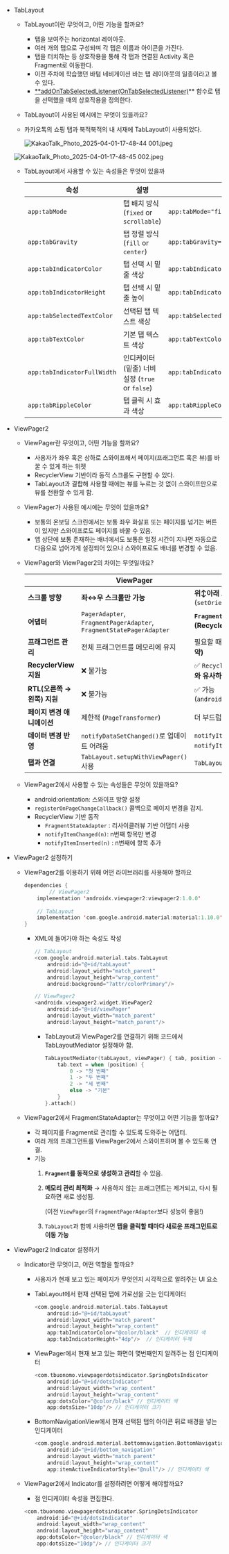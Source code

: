 - TabLayout
    
    - TabLayout이란 무엇이고, 어떤 기능을 할까요?
        
        - 탭을 보여주는 horizontal 레이아웃.
        - 여러 개의 탭으로 구성되며 각 탭은 이름과 아이콘을 가진다.
        - 탭을 터치하는 등 상호작용을 통해 각 탭과 연결된 Activity 혹은 Fragment로 이동한다.
        - 이전 주차에 학습했던 바텀 네비게이션 바는 탭 레이아웃의 일종이라고 볼 수 있다.
        - [**addOnTabSelectedListener(OnTabSelectedListener)](https://developer.android.com/reference/com/google/android/material/tabs/TabLayout#addOnTabSelectedListener\(com.google.android.material.tabs.TabLayout.OnTabSelectedListener\))** 함수로 탭을 선택했을 때의 상호작용을 정의한다.
    - TabLayout이 사용된 예시에는 무엇이 있을까요?
        
    - 카카오톡의 쇼핑 탭과 북적북적의 내 서재에 TabLayout이 사용되었다.
        
        ![KakaoTalk_Photo_2025-04-01-17-48-44 001.jpeg](attachment:1ba6d715-cebb-4b7e-9c3f-29f07712e3d2:KakaoTalk_Photo_2025-04-01-17-48-44_001.jpeg)
        
    
    ![KakaoTalk_Photo_2025-04-01-17-48-45 002.jpeg](attachment:211b979f-748b-4f1b-b2c9-1ea9dc313f5d:KakaoTalk_Photo_2025-04-01-17-48-45_002.jpeg)
    
    - TabLayout에서 사용할 수 있는 속성들은 무엇이 있을까
        
        |속성|설명|예제|
        |---|---|---|
        |`app:tabMode`|탭 배치 방식 (`fixed` or `scrollable`)|`app:tabMode="fixed"`|
        |`app:tabGravity`|탭 정렬 방식 (`fill` or `center`)|`app:tabGravity="fill"`|
        |`app:tabIndicatorColor`|탭 선택 시 밑줄 색상|`app:tabIndicatorColor="@color/blue"`|
        |`app:tabIndicatorHeight`|탭 선택 시 밑줄 높이|`app:tabIndicatorHeight="4dp"`|
        |`app:tabSelectedTextColor`|선택된 탭 텍스트 색상|`app:tabSelectedTextColor="@color/black"`|
        |`app:tabTextColor`|기본 탭 텍스트 색상|`app:tabTextColor="@color/gray"`|
        |`app:tabIndicatorFullWidth`|인디케이터(밑줄) 너비 설정 (`true` or `false`)|`app:tabIndicatorFullWidth="false"`|
        |`app:tabRippleColor`|탭 클릭 시 효과 색상|`app:tabRippleColor="@null"`|
        
- ViewPager2
    
    - ViewPager란 무엇이고, 어떤 기능을 할까요?
        
        - 사용자가 좌우 혹은 상하로 스와이프해서 페이지(프래그먼트 혹은 뷰)를 바꿀 수 있게 하는 위젯
        - RecyclerView 기반이라 동적 스크롤도 구현할 수 있다.
        - TabLayout과 결합해 사용할 때에는 뷰를 누르는 것 없이 스와이프만으로 뷰를 전환할 수 있게 함.
    - ViewPager가 사용된 예시에는 무엇이 있을까요?
        
        - 보통의 온보딩 스크린에서는 보통 좌우 화살표 또는 페이지를 넘기는 버튼이 있지만 스와이프로도 페이지를 바꿀 수 있음.
        - 앱 상단에 보통 존재하는 배너에서도 보통은 일정 시간이 지나면 자동으로 다음으로 넘어가게 설정되어 있으나 스와이프로도 배너를 변경할 수 있음.
    - ViewPager와 ViewPager2의 차이는 무엇일까요?
        
        ||ViewPager|ViewPager2|
        |---|---|---|
        |**스크롤 방향**|**좌↔우 스크롤만 가능**|**위↕아래 스크롤 가능** (`setOrientation()`)|
        |**어댑터**|`PagerAdapter`, `FragmentPagerAdapter`, `FragmentStatePagerAdapter`|**`FragmentStateAdapter` (RecyclerView 기반)**|
        |**프래그먼트 관리**|전체 프래그먼트를 메모리에 유지|필요할 때만 **로드 & 삭제 (메모리 절약)**|
        |**RecyclerView 지원**|❌ 불가능|✅ `RecyclerView` 기반이라 **리스트 뷰와 유사하게 동작**|
        |**RTL(오른쪽 → 왼쪽) 지원**|❌ 불가능|✅ 가능 (`android:layoutDirection="rtl"`)|
        |**페이지 변경 애니메이션**|제한적 (`PageTransformer`)|더 부드럽고 다양한 애니메이션 가능|
        |**데이터 변경 반영**|`notifyDataSetChanged()`로 업데이트 어려움|`notifyItemChanged()`, `notifyItemInserted()` 가능|
        |**탭과 연결**|`TabLayout.setupWithViewPager()` 사용|`TabLayoutMediator` 사용|
        
    - ViewPager2에서 사용할 수 있는 속성들은 무엇이 있을까요?
        
        - android:orientation: 스와이프 방향 설정
        - `registerOnPageChangeCallback()` 콜백으로 페이지 변경을 감지.
        - RecyclerView 기반 동작
            - `FragmentStateAdapter` : 리사이클러뷰 기반 어댑터 사용
            - `notifyItemChanged(n)`: n번째 항목만 변경
            - `notifyItemInserted(n)` : n번째에 항목 추가
- ViewPager2 설정하기
    
    - ViewPager2를 이용하기 위해 어떤 라이브러리를 사용해야 할까요
        
        ```kotlin
        dependencies {
        		// ViewPager2
            implementation 'androidx.viewpager2:viewpager2:1.0.0'
            
            // TabLayout
            implementation 'com.google.android.material:material:1.10.0'
        }
        ```
        
        - XML에 들어가야 하는 속성도 작성
            
            ```kotlin
            // TabLayout
            <com.google.android.material.tabs.TabLayout
                android:id="@+id/tabLayout"
                android:layout_width="match_parent"
                android:layout_height="wrap_content"
                android:background="?attr/colorPrimary"/>
            
            // ViewPager2
            <androidx.viewpager2.widget.ViewPager2
                android:id="@+id/viewPager"
                android:layout_width="match_parent"
                android:layout_height="match_parent"/>
            ```
            
            - TabLayout과 ViewPager2를 연결하기 위해 코드에서 TabLayoutMediator 설정해야 함.
                
                ```kotlin
                TabLayoutMediator(tabLayout, viewPager) { tab, position ->
                    tab.text = when (position) {
                        0 -> "첫 번째"
                        1 -> "두 번째"
                        2 -> "세 번째"
                        else -> "기본"
                    }
                }.attach()
                ```
                
    - ViewPager2에서 FragmentStateAdapter는 무엇이고 어떤 기능을 할까요?
        
        - 각 페이지를 Fragment로 관리할 수 있도록 도와주는 어댑터.
        - 여러 개의 프래그먼트를 ViewPager2에서 스와이프하며 볼 수 있도록 연결.
        - 기능
            1. **`Fragment`를 동적으로 생성하고 관리**할 수 있음.
                
            2. **메모리 관리 최적화** → 사용하지 않는 프래그먼트는 제거되고, 다시 필요하면 새로 생성됨.
                
                (이전 `ViewPager`의 `FragmentPagerAdapter`보다 성능이 좋음!)
                
            3. `TabLayout`과 함께 사용하면 **탭을 클릭할 때마다 새로운 프래그먼트로 이동 가능**
                
- ViewPager2 Indicator 설정하기
    
    - Indicator란 무엇이고, 어떤 역할을 할까요?
        
        - 사용자가 현재 보고 있는 페이지가 무엇인지 시각적으로 알려주는 UI 요소
            
        - TabLayout에서 현재 선택된 탭에 가로선을 긋는 인디케이터
            
            ```kotlin
            <com.google.android.material.tabs.TabLayout
                android:id="@+id/tabLayout"
                android:layout_width="match_parent"
                android:layout_height="wrap_content"
                app:tabIndicatorColor="@color/black"  // 인디케이터 색
                app:tabIndicatorHeight="4dp"/>  // 인디케이터 두께
            ```
            
        - ViewPager에서 현재 보고 있는 화면이 몇번째인지 알려주는 점 인디케이터
            
            ```kotlin
            <com.tbuonomo.viewpagerdotsindicator.SpringDotsIndicator
                android:id="@+id/dotsIndicator"
                android:layout_width="wrap_content"
                android:layout_height="wrap_content"
                app:dotsColor="@color/black" // 인디케이터 색
                app:dotsSize="10dp"/> // 인디케이터 크기
            ```
            
        - BottomNavigationView에서 현재 선택된 탭의 아이콘 뒤로 배경을 넣는 인디케이터
            
            ```kotlin
            <com.google.android.material.bottomnavigation.BottomNavigationView
                android:id="@+id/bottom_navigation"
                android:layout_width="match_parent"
                android:layout_height="wrap_content"
                app:itemActiveIndicatorStyle="@null"/> // 인디케이터 색
            ```
            
    - ViewPager2에서 Indicator를 설정하려면 어떻게 해야할까요?
        
        - 점 인디케이터 속성을 편집한다.
        
        ```kotlin
        <com.tbuonomo.viewpagerdotsindicator.SpringDotsIndicator
            android:id="@+id/dotsIndicator"
            android:layout_width="wrap_content"
            android:layout_height="wrap_content"
            app:dotsColor="@color/black" // 인디케이터 색
            app:dotsSize="10dp"/> // 인디케이터 크기
        ```